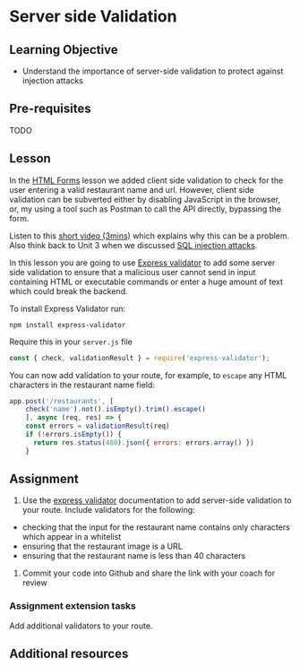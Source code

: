 # Server side Validation

## Learning Objective
* Understand the importance of server-side validation to protect against injection attacks

## Pre-requisites
TODO

## Lesson
In the [HTML Forms](/curriculum/Bootcamp/Unit-4-Advanced_HTML_CSS/0.4.6_HTML_Forms) lesson we added client side validation to check for the user entering a valid restaurant name and url. However, client side validation can be subverted either by disabling JavaScript in the browser, or, my using a tool such as Postman to call the API directly, bypassing the form.

Listen to this [short video (3mins)](https://www.youtube.com/watch?v=vVJ2ukke34s) which explains why this can be a problem. Also think back to Unit 3 when we discussed [SQL injection attacks](https://portswigger.net/web-security/sql-injection). 

In this lesson you are going to use [Express validator](https://express-validator.github.io/docs/) to add some server side validation to ensure that a malicious user cannot send in input containing HTML or executable commands or enter a huge amount of text which could break the backend. 

To install Express Validator run:

`npm install express-validator`

Require this in your `server.js` file
```js
const { check, validationResult } = require('express-validator');
```

You can now add validation to your route, for example, to `escape` any HTML characters in the restaurant name field:

```js
app.post('/restaurants', [
    check('name').not().isEmpty().trim().escape()
    ], async (req, res) => {
    const errors = validationResult(req)
    if (!errors.isEmpty()) {
      return res.status(400).json({ errors: errors.array() })
    }
```

## Assignment
1. Use the [express validator](https://github.com/validatorjs/validator.js#validators) documentation to add server-side validation to your route. Include validators for the following:
  * checking that the input for the restaurant name contains only characters which appear in a whitelist
  * ensuring that the restaurant image is a URL
  * ensuring that the restaurant name is less than 40 characters

1. Commit your code into Github and share the link with your coach for review

### Assignment extension tasks
Add additional validators to your route.

## Additional resources
